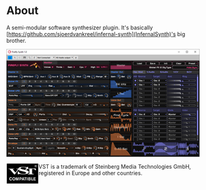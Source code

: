 # About
A semi-modular software synthesizer plugin. 
It's basically [https://github.com/sjoerdvankreel/infernal-synth](InfernalSynth)'s big brother.

![Screenshot](static/screenshot.png)

<img align="left" alt="VST logo" src="static/vst_logo.png">
VST is a trademark of Steinberg Media Technologies GmbH,
registered in Europe and other countries.
<br clear="left"/>